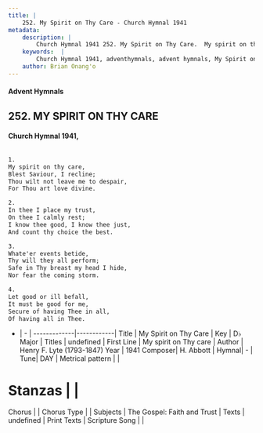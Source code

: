 ```yaml
---
title: |
    252. My Spirit on Thy Care - Church Hymnal 1941
metadata:
    description: |
        Church Hymnal 1941 252. My Spirit on Thy Care.  My spirit on thy care,  Blest Saviour, I recline;  Thou wilt not leave me to despair,  For Thou art love divine.  
    keywords:  |
        Church Hymnal 1941, adventhymnals, advent hymnals, My Spirit on Thy Care, My spirit on Thy care. 
    author: Brian Onang'o
---
```


#### Advent Hymnals
## 252. MY SPIRIT ON THY CARE
####  Church Hymnal 1941,

```txt

1.
My spirit on thy care, 
Blest Saviour, I recline; 
Thou wilt not leave me to despair, 
For Thou art love divine. 

2.
In thee I place my trust, 
On thee I calmly rest; 
I know thee good, I know thee just, 
And count thy choice the best. 

3.
Whate'er events betide, 
Thy will they all perform; 
Safe in Thy breast my head I hide, 
Nor fear the coming storm. 

4.
Let good or ill befall, 
It must be good for me, 
Secure of having Thee in all, 
Of having all in Thee.


```

- |   -  |
-------------|------------|
Title | My Spirit on Thy Care |
Key | D♭ Major |
Titles | undefined |
First Line | My spirit on Thy care |
Author | Henry F. Lyte (1793-1847)
Year | 1941
Composer| H. Abbott |
Hymnal|  - |
Tune| DAY |
Metrical pattern | |
# Stanzas |  |
Chorus |  |
Chorus Type |  |
Subjects | The Gospel: Faith and Trust |
Texts | undefined |
Print Texts | 
Scripture Song |  |
    
